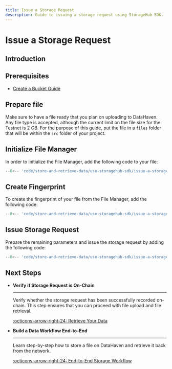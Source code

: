 ```yaml
---
title: Issue a Storage Request
description: Guide to issuing a storage request using StorageHub SDK.
---
```


# Issue a Storage Request

## Introduction

## Prerequisites

- [Create a Bucket Guide](/store-and-retrieve-data/use-storagehub-sdk/create-a-bucket)

## Prepare file

Make sure to have a file ready that you plan on uploading to DataHaven. Any file type is accepted, although the current limit on the file size for the Testnet is 2 GB. For the purpose of this guide, put the file in a `files` folder that will be within the `src` folder of your project.

## Initialize File Manager

In order to initialize the File Manager, add the following code to your file:

```ts title="index.ts"
--8<-- 'code/store-and-retrieve-data/use-storagehub-sdk/issue-a-storage-request/initialize-file-manager.ts'
```

## Create Fingerprint

To create the fingerprint of your file from the File Manager, add the following code:

```ts title="index.ts"
--8<-- 'code/store-and-retrieve-data/use-storagehub-sdk/issue-a-storage-request/create-fingerprint.ts'
```

## Issue Storage Request

Prepare the remaining parameters and issue the storage request by adding the following code:

```ts title="index.ts"
--8<-- 'code/store-and-retrieve-data/use-storagehub-sdk/issue-a-storage-request/issue-storage-request.ts'
```

## Next Steps

<div class="grid cards" markdown>

-   __Verify if Storage Request is On-Chain__

    ---

    Verify whether the storage request has been successfully recorded on-chain. This step ensures that you can proceed with file upload and file retrieval.

    [:octicons-arrow-right-24: Retrieve Your Data](/store-and-retrieve-data/use-storagehub-sdk/verify-if-storage-request-is-on-chain)

-   __Build a Data Workflow End-to-End__

    ---

    Learn step-by-step how to store a file on DataHaven and retrieve it back from the network.

    [:octicons-arrow-right-24: End-to-End Storage Workflow](/store-and-retrieve-data/use-storagehub-sdk/end-to-end-storage-workflow)

</div>